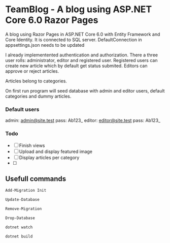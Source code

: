 # TeamBlog - A blog using ASP.NET Core 6.0 Razor Pages

A blog using Razor Pages in ASP.NET Core 6.0 with Entity Framework and Core Identity. It is connected to SQL server. 
DefaultConnection in appsettings.json needs to be updated

I already implementented authentication and authorization. There a three user rolls: administrator, editor and registered user. Registered users can create new article which by default get status submited. Editors can approve or reject articles.

Articles belong to categories.

On first run program will seed database with admin and editor users, default categories and dummy articles.

### Default users
admin: admin@site.test pass: Ab123_
editor: editor@site.test pass: Ab123_

### Todo

- [ ] Finish views  
- [ ] Upload and display featured image 
- [ ] Display articles per category
- [ ] 

## Usefull commands

```cmd
Add-Migration Init
```

```cmd
Update-Database
```

```cmd
Remove-Migration
```

```cmd
Drop-Database
```

```cmd
dotnet watch
```

```cmd
dotnet build
```
